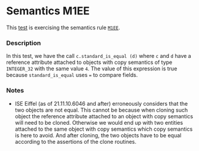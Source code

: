 # Semantics M1EE

This [test](.) is exercising the semantics rule [`M1EE`](../Readme.md).

### Description

In this test, we have the call `c.standard_is_equal (d)` where `c` and `d` have a reference attribute attached to objects with copy semantics of type `INTEGER_32` with the same value `4`. The value of this expression is true because `standard_is_equal` uses `=` to compare fields.

### Notes

* ISE Eiffel (as of 21.11.10.6046 and after) erroneously considers that the two objects are not equal. This cannot be because when cloning such object the reference attribute attached to an object with copy semantics will need to be cloned. Otherwise we would end up with two entities attached to the same object with copy semantics which copy semantics is here to avoid. And after cloning, the two objects have to be equal according to the assertions of the clone routines.
